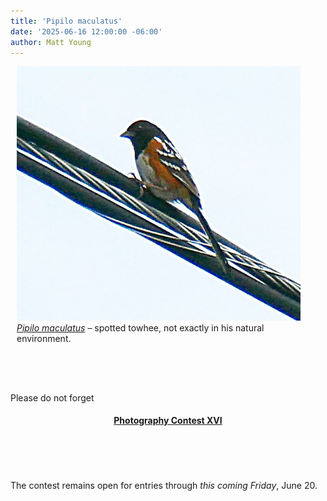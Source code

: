```yaml
---
title: 'Pipilo maculatus'
date: '2025-06-16 12:00:00 -06:00'
author: Matt Young
---
```

<figure class="on-the-left-side" style="margin-top: 10px; margin-right: 40px; margin-bottom: 10px; margin-left: 10px;">
<img src="/uploads/2025/P1031649_Towhee_600.jpg" alt="Spotted towhee"/>
<figcaption><i><a href="https://en.wikipedia.org/wiki/Spotted_towhee">Pipilo maculatus</a></i> &ndash; spotted towhee, not exactly in his natural environment.</figcaption>
</figure>
<br/><br/><br/><br/>
Please do not forget <br/>

<header><h4><a href="https://pandasthumb.org/archives/2025/06/photography-contest-xvi.html">Photography Contest XVI</a></h4></header> <br/>

The contest remains open for entries through <i>this coming Friday</i>, June 20.
